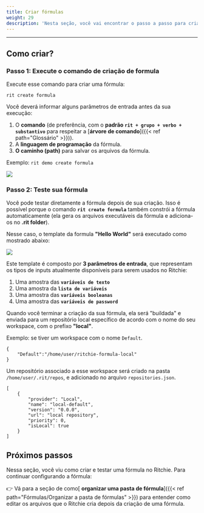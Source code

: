 ```yaml
---
title: Criar fórmulas
weight: 29
description: 'Nesta seção, você vai encontrar o passo a passo para criar fórmulas no Ritchie.'
---
```


---

## Como criar?

### Passo 1: Execute o comando de criação de formula

Execute esse comando para criar uma fórmula:

```text
rit create formula
```

Você deverá informar alguns parâmetros de entrada antes da sua execução:

1. O **comando** (de preferência, com o **padrão `rit + grupo + verbo + substantivo`** para respeitar a [**árvore de comando**]({{< ref path="Glossário" >}})).
2. A **linguagem de programação** da fórmula.
3. **O caminho (path)** para salvar os arquivos da fórmula.

Exemplo: `rit demo create formula`

![](/shared/rit_create_formula.gif)

### **Passo 2: Teste sua fórmula**

Você pode testar diretamente a fórmula depois de sua criação. Isso é possível porque o comando **`rit create formula`** também constrói a fórmula automaticamente (ela gera os arquivos executáveis da fórmula e adiciona-os no **.rit folder**).

Nesse caso, o template da formula **"Hello World"** será executado como mostrado abaixo:

![](/shared/rit_demo_hello-world.gif)

Este template é composto por **3 parâmetros de entrada**, que representam os tipos de inputs atualmente disponíveis para serem usados no Ritchie:

1. Uma amostra das **`variáveis de texto`**
2. Uma amostra da **`lista de variáveis`**
3. Uma amostra das **`variáveis booleanas`**
4. Uma amostra das **`variáveis de password`**

Quando você terminar a criação da sua fórmula, ela será "buildada" e enviada para um repositório local específico de acordo com o nome do seu workspace, com o prefixo **"local"**.

Exemplo: se tiver um workspace com o nome `Default`.

```text
{
    "Default":"/home/user/ritchie-formula-local"
}
```

Um repositório associado a esse workspace será criado na pasta `/home/user/.rit/repos`, e adicionado no arquivo `repositories.json`.

```text
[
	{
		"provider": "Local",
		"name": "local-default",
		"version": "0.0.0",
		"url": "local repository",
		"priority": 0,
		"isLocal": true
	}
]
```

## Próximos passos

Nessa seção, você viu como criar e testar uma fórmula no Ritchie. Para continuar configurando a fórmula:

👉 Vá para a seção de como[ **organizar uma pasta de fórmula**]({{< ref path="Fórmulas/Organizar a pasta de fórmulas" >}}) para entender como editar os arquivos que o Ritchie cria depois da criação de uma fórmula.
